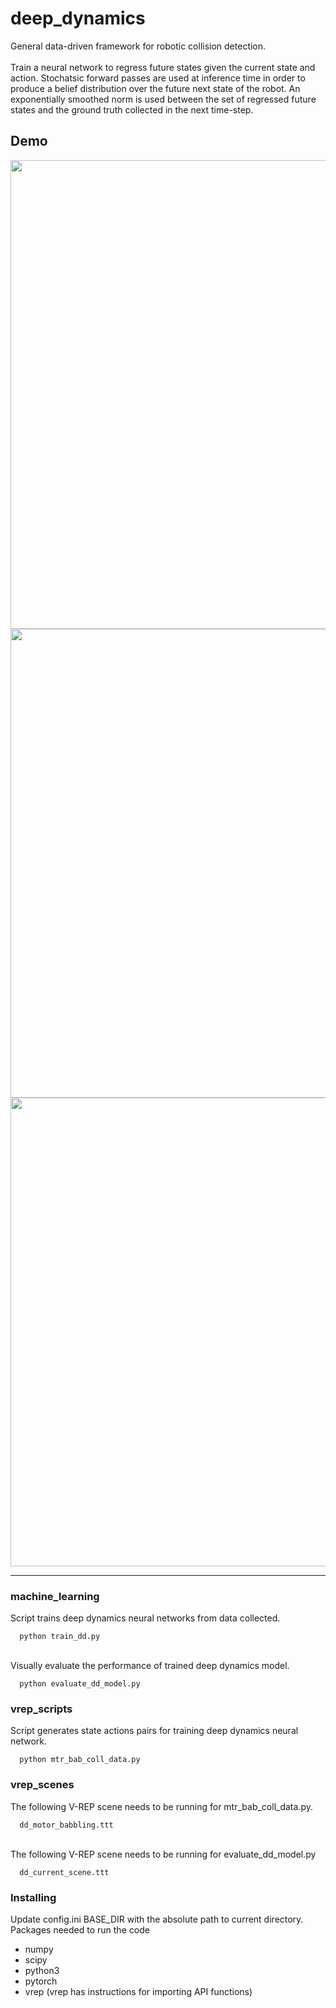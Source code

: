 # deep_dynamics
General data-driven framework for robotic collision detection. \
\
Train a neural network to regress future states given the current state and action. Stochatsic forward passes are used at inference time in order to produce a belief distribution over the future next state of the robot. An exponentially smoothed norm is used between the set of regressed future states and the ground truth collected in the next time-step.


## Demo

<img src="https://github.com/trevor-richardson/deep_dynamics/blob/master/visualizations/sim1logo-_1_.gif" width="750">
<img src="https://github.com/trevor-richardson/deep_dynamics/blob/master/visualizations/sim2logo-_1_.gif" width="750">
<img src="https://github.com/trevor-richardson/deep_dynamics/blob/master/visualizations/sim3logo-_1_.gif" width="750">

---

### machine_learning
Script trains deep dynamics neural networks from data collected.
```
  python train_dd.py
```
\
Visually evaluate the performance of trained deep dynamics model.
```
  python evaluate_dd_model.py
```
### vrep_scripts
Script generates state actions pairs for training deep dynamics neural network.
```
  python mtr_bab_coll_data.py
```

### vrep_scenes
The following V-REP scene needs to be running for mtr_bab_coll_data.py.
```
  dd_motor_babbling.ttt
```
\
The following V-REP scene needs to be running for evaluate_dd_model.py
```
  dd_current_scene.ttt
```

### Installing
Update config.ini BASE_DIR with the absolute path to current directory. \
Packages needed to run the code
* numpy
* scipy
* python3
* pytorch
* vrep (vrep has instructions for importing API functions)
